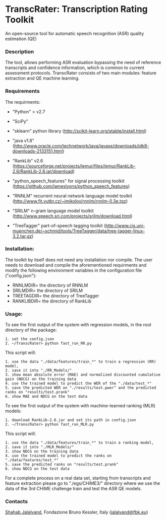 # TranscRater: Transcription Rating Toolkit
An open-source tool for  automatic speech recognition (ASR) quality estimation (QE)

### Description
The tool, allows performing ASR evaluation bypassing the need of reference transcripts and confidence information, which is common to current assessment protocols.
TranscRater consists of two main modules: feature extraction and QE machine learning. 

### Requirements
The requirments:
- "Python" > v2.7
- "SciPy" 
- "sklearn" python library (http://scikit-learn.org/stable/install.html)
- "java v1.8" (http://www.oracle.com/technetwork/java/javase/downloads/jdk8-downloads-2133151.html)
- "RankLib" v2.6 (https://sourceforge.net/projects/lemur/files/lemur/RankLib-2.6/RankLib-2.6.jar/download)

- "python\_speech\_features" for signal processing toolkit (https://github.com/jameslyons/python_speech_features)
- "RNNLM" recurrent neural network language model toolkit (http://www.fit.vutbr.cz/~imikolov/rnnlm/rnnlm-0.3e.tgz)
- "SRILM" n-gram language model toolkit (http://www.speech.sri.com/projects/srilm/download.html)
- "TreeTagger" part-of-speech tagging toolkit (http://www.cis.uni-muenchen.de/~schmid/tools/TreeTagger/data/tree-tagger-linux-3.2.tar.gz)

### Installation:
The toolkit by itself does not need any installation nor compile. The user needs to download and compile the aforementioned requirments and modify the following environment variables in the configuration file ("config.json"):

- RNNLMDIR= the directory of RNNLM
- SRILMDIR= the directory of SRILM
- TREETAGDIR= the directory of TreeTagger
- RANKLIBDIR= the directory of RankLib

### Usage:
To see the first output of the system with regression models, in the root directory of the package:
```
1. set the config.json
2. ~/TranscRater> python fast_run_RR.py
```

This script will:
```
1. use the data "./data/features/train_*" to train a regression (RR) model,
2. save it into "./RR_Models/"
3. show mean absolute error (MAE) and normalized discounted cumulative gain (NDCG) on the training data
4. use the trained model to predict the WER of the "./data/test_*"
5. save the predicted WER on "./results/test.pwer" and the predicted ranks on "results/test.prank"
6. show MAE and NDCG on the test data
```

To see the first output of the system with machine-learned ranking (MLR) models:
```
1. download RankLib-2.6.jar and set its path in config.json
2. ~/TranscRater> python fast_run_MLR.py
```

This script will:
```
1. use the data "./data/features/train_*" to train a ranking model,
2. save it into "./MLR_Models/"
3. show NDCG on the training data
4. use the trained model to predict the ranks on "./data/features/test_*"
5. save the predicted ranks on "results/test.prank"
6. show NDCG on the test data
```
For a complete process on a real data set, starting from transcripts and feature extraction please go to "./egs/CHiME3/" directory where we use the data of the 3rd CHiME challenge train and test the ASR QE models. 

### Contacts
[Shahab Jalalvand](https://hlt-mt.fbk.eu/people/profile/jalalvand), Fondazione Bruno Kessler, Italy (jalalvand@fbk.eu)



